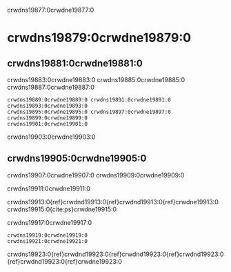 crwdns19877:0crwdne19877:0
# crwdns19879:0crwdne19879:0

## crwdns19881:0crwdne19881:0

crwdns19883:0crwdne19883:0 crwdns19885:0crwdne19885:0 crwdns19887:0crwdne19887:0

```{figure} ../figures/project-design-overview.jpg
crwdns19889:0crwdne19889:0 crwdns19891:0crwdne19891:0 crwdns19893:0crwdne19893:0
crwdns19895:0crwdne19895:0 crwdns19897:0crwdne19897:0
crwdns19899:0crwdne19899:0
crwdns19901:0crwdne19901:0
```

crwdns19903:0crwdne19903:0

## crwdns19905:0crwdne19905:0

crwdns19907:0crwdne19907:0 crwdns19909:0crwdne19909:0

crwdns19911:0crwdne19911:0

crwdns19913:0{ref}crwdnd19913:0{ref}crwdnd19913:0{ref}crwdne19913:0 crwdns19915:0{cite:ps}crwdne19915:0

crwdns19917:0crwdne19917:0

```{note}
crwdns19919:0crwdne19919:0
crwdns19921:0crwdne19921:0
```

crwdns19923:0{ref}crwdnd19923:0{ref}crwdnd19923:0{ref}crwdnd19923:0{ref}crwdnd19923:0{ref}crwdne19923:0
